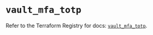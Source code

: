 # `vault_mfa_totp`

Refer to the Terraform Registry for docs: [`vault_mfa_totp`](https://registry.terraform.io/providers/hashicorp/vault/5.3.0/docs/resources/mfa_totp).
